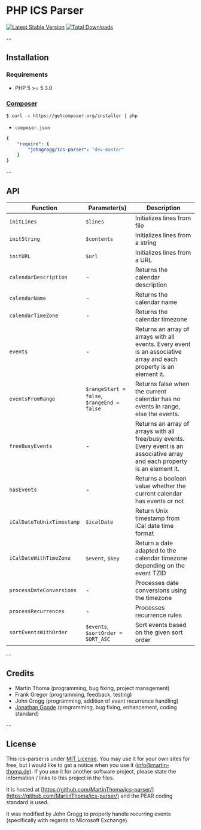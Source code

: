 # PHP ICS Parser

[![Latest Stable Version](https://poser.pugx.org/johngrogg/ics-parser/v/stable.png)](https://packagist.org/packages/johngrogg/ics-parser)
[![Total Downloads](https://poser.pugx.org/johngrogg/ics-parser/downloads.png)](https://packagist.org/packages/johngrogg/ics-parser)

--

## Installation

### Requirements
  - PHP 5 >= 5.3.0

### [Composer](http://getcomposer.org)

```bash
$ curl -s https://getcomposer.org/installer | php
```

- `composer.json`

```yaml
{
    "require": {
        "johngrogg/ics-parser": "dev-master"
    }
}
```

--

## API

|Function                 |Parameter(s)                              |Description                                                                                                                  |
|-------------------------|------------------------------------------|-----------------------------------------------------------------------------------------------------------------------------|
|`initLines`              |`$lines`                                  |Initializes lines from file                                                                                                  |
|`initString`             |`$contents`                               |Initializes lines from a string                                                                                              |
|`initURL`                |`$url`                                    |Initializes lines from a URL                                                                                                 |
|`calendarDescription`    |-                                         |Returns the calendar description                                                                                             |
|`calendarName`           |-                                         |Returns the calendar name                                                                                                    |
|`calendarTimeZone`       |-                                         |Returns the calendar timezone                                                                                                |
|`events`                 |-                                         |Returns an array of arrays with all events. Every event is an associative array and each property is an element it.          |
|`eventsFromRange`        |`$rangeStart = false`, `$rangeEnd = false`|Returns false when the current calendar has no events in range, else the events.                                             |
|`freeBusyEvents`         |-                                         |Returns an array of arrays with all free/busy events. Every event is an associative array and each property is an element it.|
|`hasEvents`              |-                                         |Returns a boolean value whether the current calendar has events or not                                                       |
|`iCalDateToUnixTimestamp`|`$icalDate`                               |Return Unix timestamp from iCal date time format                                                                             |
|`iCalDateWithTimeZone`   |`$event`, `$key`                          |Return a date adapted to the calendar timezone depending on the event TZID                                                   |
|`processDateConversions` |-                                         |Processes date conversions using the timezone                                                                                |
|`processRecurrences`     |-                                         |Processes recurrence rules                                                                                                   |
|`sortEventsWithOrder`    |`$events`, `$sortOrder = SORT_ASC`        |Sort events based on the given sort order                                                                                    |

--

## Credits
  - Martin Thoma (programming, bug fixing, project management)
  - Frank Gregor (programming, feedback, testing)
  - John Grogg (programming, addition of event recurrence handling)
  - [Jonathan Goode](https://github.com/u01jmg3) (programming, bug fixing, enhancement, coding standard)

--

## License

This ics-parser is under [MIT License](http://opensource.org/licenses/MIT). You may use it for your own sites for free, but I would like to get a notice when you use it (info@martin-thoma.de). If you use it for another software project, please state the information / links to this project in the files.

It is hosted at [https://github.com/MartinThoma/ics-parser/](https://github.com/MartinThoma/ics-parser/) and the PEAR coding standard is used.

It was modified by John Grogg to properly handle recurring events (specifically with regards to Microsoft Exchange).
